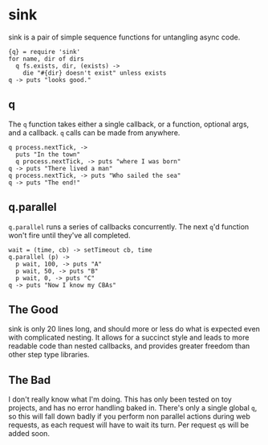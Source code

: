 # sink

sink is a pair of simple sequence functions for untangling async code.
    
    {q} = require 'sink'
    for name, dir of dirs 
      q fs.exists, dir, (exists) ->
        die "#{dir} doesn't exist" unless exists
    q -> puts "looks good."

## q

The `q` function takes either a single callback, or a function, optional args, and a callback.  `q` calls can be made from anywhere.

    q process.nextTick, ->
      puts "In the town"
      q process.nextTick, -> puts "where I was born"
    q -> puts "There lived a man"
    q process.nextTick, -> puts "Who sailed the sea"
    q -> puts "The end!"

## q.parallel

`q.parallel` runs a series of callbacks concurrently.  The next `q`'d function won't fire until they've all completed. 

    wait = (time, cb) -> setTimeout cb, time 
    q.parallel (p) ->
      p wait, 100, -> puts "A"
      p wait, 50, -> puts "B"
      p wait, 0, -> puts "C"
    q -> puts "Now I know my CBAs"

## The Good

sink is only 20 lines long, and should more or less do what is expected even with complicated nesting.  It allows for a succinct style and leads to more readable code than nested callbacks, and provides greater freedom than other step type libraries.

## The Bad

I don't really know what I'm doing.  This has only been tested on toy projects, and has no error handling baked in.  There's only a single global `q`, so this will fall down badly if you perform non parallel actions during web requests, as each request will have to wait its turn.  Per request `q`s will be added soon.
